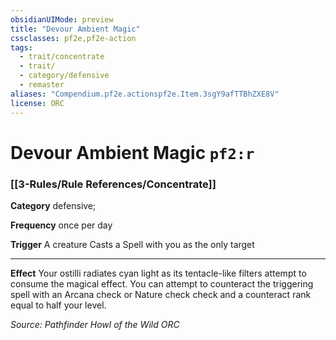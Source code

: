 ```yaml
---
obsidianUIMode: preview
title: "Devour Ambient Magic"
cssclasses: pf2e,pf2e-action
tags:
  - trait/concentrate
  - trait/
  - category/defensive
  - remaster
aliases: "Compendium.pf2e.actionspf2e.Item.3sgY9afTTBhZXE8V"
license: ORC
---
```

# Devour Ambient Magic `pf2:r`

### [[3-Rules/Rule References/Concentrate]]

**Category** defensive; 




**Frequency** once per day

**Trigger** A creature Casts a Spell with you as the only target

* * *

**Effect** Your ostilli radiates cyan light as its tentacle-like filters attempt to consume the magical effect. You can attempt to counteract the triggering spell with an Arcana check or Nature check check and a counteract rank equal to half your level.

*Source: Pathfinder Howl of the Wild*
*ORC*